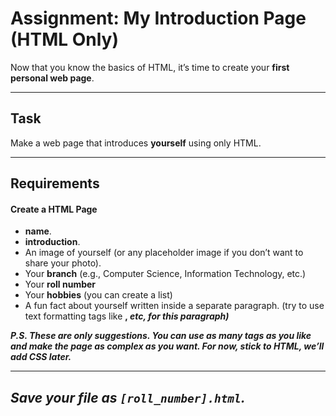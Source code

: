 # Assignment: My Introduction Page (HTML Only)

Now that you know the basics of HTML, it’s time to create your **first personal web page**.

---

## Task
Make a web page that introduces **yourself** using only HTML.

---

## Requirements

#### **Create a HTML Page**
   - **name**.
   - **introduction**.
   - An image of yourself (or any placeholder image if you don’t want to share your photo).
   - Your **branch** (e.g., Computer Science, Information Technology, etc.)
   - Your **roll number**
   - Your **hobbies** (you can create a list)
   - A fun fact about yourself written inside a separate paragraph. (try to use text formatting tags like <strong>, <em> etc, for this paragraph)

P.S. These are only suggestions. You can use as many tags as you like and make the page as complex as you want. For now, stick to HTML, we’ll add CSS later.

---
Save your file as `[roll_number].html`.
---
